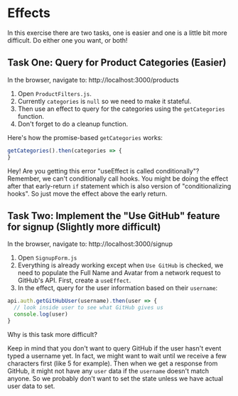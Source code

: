 # Effects

In this exercise there are two tasks, one is easier and one is a little bit more difficult. Do either one you want, or both!

## Task One: Query for Product Categories (Easier)

In the browser, navigate to: http://localhost:3000/products

1. Open `ProductFilters.js`.
2. Currently `categories` is `null` so we need to make it stateful.
3. Then use an effect to query for the categories using the `getCategories` function.
4. Don't forget to do a cleanup function.

Here's how the promise-based `getCategories` works:

```js
getCategories().then(categories => {
}
```

Hey! Are you getting this error "useEffect is called conditionally"? Remember, we can't conditionally call hooks. You might be doing the effect after that early-return `if` statement which is also version of "conditionalizing hooks". So just move the effect above the early return.

## Task Two: Implement the "Use GitHub" feature for signup (Slightly more difficult)

In the browser, navigate to: http://localhost:3000/signup

1. Open `SignupForm.js`
2. Everything is already working except when `Use GitHub` is checked, we need to populate the Full Name and Avatar from a network request to GitHub's API. First, create a `useEffect`.
3. In the effect, query for the user information based on their `username`:

```js
api.auth.getGitHubUser(username).then(user => {
  // look inside user to see what GitHub gives us
  console.log(user)
}
```

Why is this task more difficult?

Keep in mind that you don't want to query GitHub if the user hasn't event typed a username yet. In fact, we might want to wait until we receive a few characters first (like 5 for example). Then when we get a response from GitHub, it might not have any `user` data if the `username` doesn't match anyone. So we probably don't want to set the state unless we have actual user data to set.
